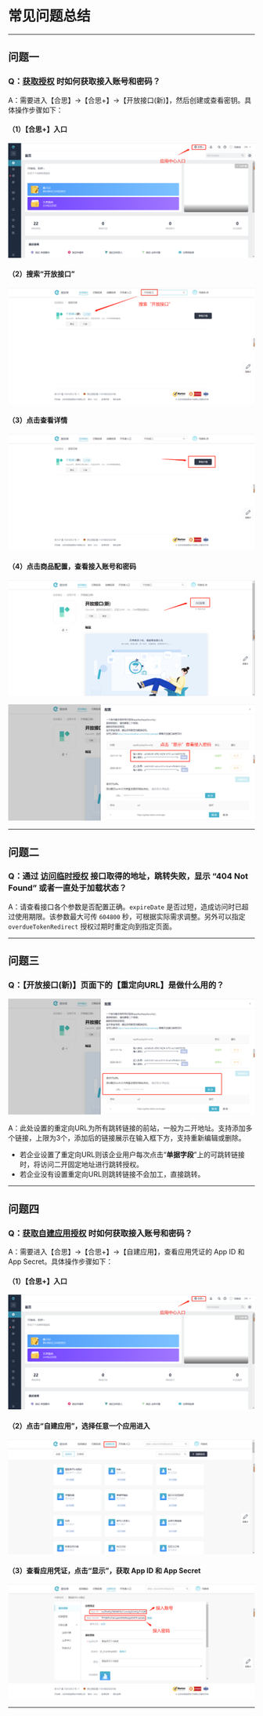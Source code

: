 # 常见问题总结

---
## 问题一
### Q：[获取授权](/docs/open-api/getting-started/auth) 时如何获取接入账号和密码？

A：需要进入【合思】→【合思+】→【开放接口(新)】，然后创建或查看密钥。具体操作步骤如下：<br/>

#### （1）【合思+】入口

![image](images/getAccessTokenNew1.png)

#### （2）搜索“开放接口”

![image](images/getAccessTokenNew2.png)

#### （3）点击查看详情

![image](images/getAccessTokenNew3.png)

#### （4）点击商品配置，查看接入账号和密码

![image](images/getAccessTokenNew4.png)

![image](images/getAccessTokenNew5.png)

---

## 问题二

### Q：通过 [访问临时授权](/docs/open-api/getting-started/temp-auth) 接口取得的地址，跳转失败，显示 “404 Not Found” 或者一直处于加载状态？

A：请查看接口各个参数是否配置正确。`expireDate` 是否过短，造成访问时已超过使用期限。该参数最大可传 `604800` 秒，可根据实际需求调整。另外可以指定 `overdueTokenRedirect` 授权过期时重定向到指定页面。

---

## 问题三

### Q：【开放接口(新)】页面下的【重定向URL】是做什么用的？

![image](images/redirectURL.png)

A：此处设置的重定向URL为所有跳转链接的前站，一般为二开地址。支持添加多个链接，上限为3个，添加后的链接展示在输入框下方，支持重新编辑或删除。<br/>
- 若企业设置了重定向URL则该企业用户每次点击“**单据字段**”上的可跳转链接时，将访问二开固定地址进行跳转授权。
- 若企业没有设置重定向URL则跳转链接不会加工，直接跳转。

---
## 问题四
### Q：[获取自建应用授权](/docs/open-api/getting-started/platform-auth) 时如何获取接入账号和密码？

A：需要进入【合思】→【合思+】→【自建应用】，查看应用凭证的 App ID 和 App Secret。具体操作步骤如下：<br/>

#### （1）【合思+】入口

![image](images/getAccessTokenNew1.png)

#### （2）点击“自建应用”，选择任意一个应用进入

![image](images/自建应用位置.png)

#### （3）查看应用凭证，点击“显示”，获取 App ID 和 App Secret

![image](images/接入账号和密码.png)

---